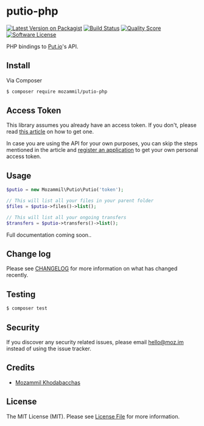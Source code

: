 # putio-php

[![Latest Version on Packagist](https://img.shields.io/packagist/v/mozammil/putio-php.svg?style=flat-square)](https://packagist.org/packages/mozammil/putio-php)
[![Build Status](https://img.shields.io/travis/com/mozammil/putio-php.svg?style=flat-square)](https://travis-ci.org/mozammil/putio-php)
[![Quality Score](https://img.shields.io/scrutinizer/g/mozammil/putio-php.svg?style=flat-square)](https://scrutinizer-ci.com/g/mozammil/putio-php)
[![Software License](https://img.shields.io/badge/license-MIT-brightgreen.svg?style=flat-square)](LICENSE.md)


PHP bindings to [Put.io](https://put.io)'s API.

## Install

Via Composer

``` bash
$ composer require mozammil/putio-php
```

## Access Token

This library assumes you already have an access token. If you don't, please read [this article](https://api.put.io/v2/docs/gettingstarted.html#authentication-and-access) on how to get one.

In case you are using the API for your own purposes, you can skip the steps mentioned in the article and [register an application](https://app.put.io/settings/account/oauth/apps/new) to get your own personal access token.

## Usage

``` php
$putio = new Mozammil\Putio\Putio('token');

// This will list all your files in your parent folder
$files = $putio->files()->list();

// This will list all your ongoing transfers
$transfers = $putio->transfers()->list();
```
Full documentation coming soon..

## Change log

Please see [CHANGELOG](CHANGELOG.md) for more information on what has changed recently.

## Testing

``` bash
$ composer test
```

## Security

If you discover any security related issues, please email [hello@moz.im](mailto:hello@moz.im) instead of using the issue tracker.

## Credits

- [Mozammil Khodabacchas](https://twitter.com/mozammil_k)

## License

The MIT License (MIT). Please see [License File](LICENSE.md) for more information.
